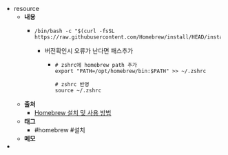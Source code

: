 - resource
	- **내용**
		- ```shell
		  /bin/bash -c "$(curl -fsSL https://raw.githubusercontent.com/Homebrew/install/HEAD/install.sh)"
		  ```
			- 버전확인시 오류가 난다면 패스추가
				- ```shell
				  # zshrc에 homebrew path 추가
				  export "PATH=/opt/homebrew/bin:$PATH" >> ~/.zshrc
				  
				  # zshrc 반영
				  source ~/.zshrc
				  ```
	- **출처**
		- [Homebrew 설치 및 사용 방법](https://whalec.io/mac/homebrew-%EC%84%A4%EC%B9%98-%EB%B0%8F-%EC%82%AC%EC%9A%A9-%EB%B0%A9%EB%B2%95/)
	- **태그**
		- #homebrew #설치
	- **메모**
-